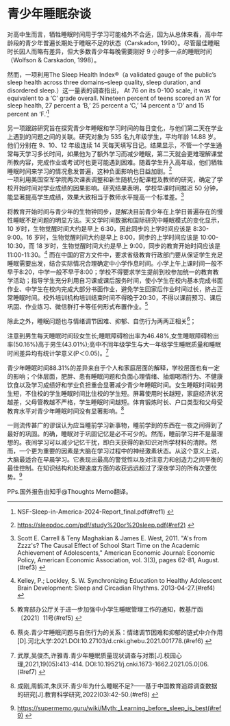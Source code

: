 # 青少年睡眠杂谈

对高中生而言，牺牲睡眠时间用于学习可能格外不合适，因为从总体来看，高中年龄段的青少年普遍长期处于睡眠不足的状态（Carskadon, 1990）。尽管最佳睡眠时长因人而略有差异，但大多数青少年每晚需要刚好 9 小时多一点的睡眠时间（Wolfson & Carskadon, 1998）。

然而，一项利用The Sleep Health Index®（a validated gauge of the public’s sleep health across three domains–sleep quality, sleep duration, and disordered sleep.）这一量表的调查指出， 
At 76 on its 0-100 scale, it was equivalent to a ‘C’ grade overall. Nineteen percent of teens scored an ‘A’ for sleep health, 27 percent a ‘B,’ 25 percent a ‘C,’ 14 
percent a ‘D’ and 15 percent an ‘F.’[^1]

另一项跟踪研究旨在探究青少年睡眠和学习时间的每日变化，与他们第二天在学业上遇到的问题之间的关联。研究对象为 535 名九年级学生，平均年龄 14.88 岁。他们分别在 9、10、12 年级连续 14 天每天填写日记。结果显示，不管一个学生通常每天学习多长时间，如果他为了额外学习而减少睡眠，第二天就会更难理解课堂所教内容，完成作业或考试时也更可能遇到困难。随着学生升入高年级，他们牺牲睡眠时间来学习的情况愈发普遍，这种负面影响也日益加剧。[^2]  
一项利用美国空军学院两次课表调整和新生随机分配课程及教师的研究，确定了学校开始时间对学业成绩的因果影响。研究结果表明，学校早课时间推迟 50 分钟，能显著提高学生成绩，效果大致相当于教师水平提高一个标准差。[^3] 

将教育开始时间与青少年的生物钟同步，是解决目前青少年在上学日普遍存在的慢性睡眠不足问题的明显方法。天文学时间数据和国际研究中睡眠模式的变化显示，10 岁时，生物觉醒时间大约是早上 6:30，因此同步的上学时间应该是 8:30-9:00。16 岁时，生物觉醒时间大约是早上 8:00，同步的上学时间应该是 10:00-10:30，而 18 岁时，生物觉醒时间大约是早上 9:00，同步的教育开始时间应该是 11:00-11:30。[^4]
而在中国的官方文件中，要求省级教育行政部门要从保证学生充足睡眠需要出发，结合实际情况合理确定中小学作息时间。小学上午上课时间一般不早于8:20，中学一般不早于8:00；学校不得要求学生提前到校参加统一的教育教学活动；指导学生充分利用自习课或课后服务时间，使小学生在校内基本完成书面作业、中学生在校内完成大部分书面作业，避免学生回家后作业时间过长，挤占正常睡眠时间。校外培训机构培训结束时间不得晚于20:30，不得以课前预习、课后巩固、作业练习、微信群打卡等任何形式布置作业。[^5]

除此之外，睡眠问题也与情绪调节困难、抑郁、自伤行为两两正相关[^6]；

注意到男生每天睡眠时间较女生长;睡眠障碍检出率为46.48%,女生睡眠障碍检出率(50.16%)高于男生(43.01%);高中不同年级学生与大一年级学生睡眠质量和睡眠时间差异均有统计学意义(P＜0.05)。[^7]

青少年睡眠时间88.31%的差异来自于个人和家庭层面的解释，学校层面也有一定的影响；个体层面，肥胖、患有睡眠问题和负面心理情绪、抽烟喝酒行为、不健康饮食以及学习成绩好和学业负担重会显著减少青少年睡眠时间。女生睡眠时间较男生短，不住校的学生睡眠时间比住校的学生短。屏幕使用时长越短，家庭经济状况越差，父母管教越不严格，学生睡眠时间越短。体育锻炼时长、户口类型和父母受教育水平对青少年睡眠时间没有显著影响。[^8]

一则流传甚广的谬误认为应当睡前学习新事物，睡前学到的东西在一夜之间得到了最好的巩固。的确，睡眠对于巩固记忆是必不可少的。然而，睡前学习并不是最理想的。夜间学习可以减少记忆干扰，即白天获得的新知识对所学材料的清除。然而，一个更为重要的因素是大脑在学习过程中的神经激素状态。从这个意义上说，大脑最适合在早晨学习。它表现出最高的警觉性以及对注意力和创造力之间平衡的最佳控制。在知识结构和处理速度方面的收获远远超过了深夜学习的所有次要优势。[^9]


[^1]:NSF-Sleep-in-America-2024-Report_final.pdf(#ref1)
<span id='ref1'><span>

[^2]:https://sleepdoc.com/pdf/study%20or%20sleep.pdf(#ref2)
<span id='ref2'><span>

[^3]:Scott E. Carrell & Teny Maghakian & James E. West, 2011. "A's from Zzzz's? The Causal Effect of School Start Time on the Academic Achievement of Adolescents," American Economic Journal: Economic Policy, American Economic Association, vol. 3(3), pages 62-81, August.(#ref3)
<span id='ref3'><span>

[^4]:Kelley, P.; Lockley, S. W. Synchronizing Education to Healthy Adolescent Brain Development: Sleep and Circadian Rhythms. 2013-04-27.(#ref4)
<span id='ref4'><span>

PPs.国外报告由知乎@Thoughts Memo翻译。

[^5]:教育部办公厅关于进一步加强中小学生睡眠管理工作的通知，教基厅函〔2021〕11号(#ref5)
<span id='ref5'><span>

[^6]:蔡炎.青少年睡眠问题与自伤行为的关系：情绪调节困难和抑郁的链式中介作用[D].河北大学:2021.DOI:10.27103/d.cnki.ghebu.2021.001778.(#ref6)
<span id='ref6'><span>

[^7]:武厚,吴俊杰,许雅青.青少年睡眠质量现状调查与对策[J].校园心理,2021,19(05):413-414. DOI:10.19521/j.cnki.1673-1662.2021.05.0]06.(#ref7)
<span id='ref7'><span>

[^8]:成刚,周鹤洋,朱庆环.青少年为什么睡眠不足?——基于中国教育追踪调查数据的研究[J].教育科学研究,2022(03):42-50.(#ref8)
<span id='ref8'><span>

[^9]:https://supermemo.guru/wiki/Myth:_Learning_before_sleep_is_best(#ref9)
<span id='ref9'><span>



